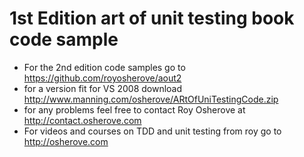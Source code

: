 1st Edition art of unit testing book code sample
=====
* For the 2nd edition code samples go to https://github.com/royosherove/aout2
* for a version fit for VS 2008 download http://www.manning.com/osherove/ARtOfUniTestingCode.zip
* for any problems feel free to contact Roy Osherove at http://contact.osherove.com
* For videos and courses on TDD and unit testing from roy go to http://osherove.com
